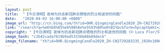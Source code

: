 ```yaml
---
layout: post
title:  "【今日清明】哀悼为抗击新冠肺炎牺牲的烈士和逝世的同胞"
date:   "2020-04-03 16:00:00 +0800"
image_url: "http://cn.bing.com/th?id=OHR.QingmingCandle2020_ZH-CN2729283235_1920x1080.jpg&rf=LaDigue_1920x1080.jpg&pid=hp"
link: "/search?q=%e6%b8%85%e6%98%8e%e5%93%80%e6%82%bc&form=hpcapt&mkt=zh-cn"
copyright: "【今日清明】哀悼为抗击新冠肺炎牺牲的烈士和逝世的同胞 (© Luca Flor/Shutterstock)"
image_hash: "c2b42cada7619b9ad53336b86b89dec6"
image_filename: "th?id=OHR.QingmingCandle2020_ZH-CN2729283235_1920x1080.jpg&rf=LaDigue_1920x1080.jpg&pid=hp"
---
```

